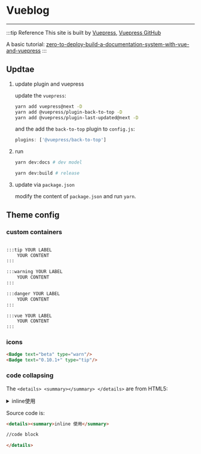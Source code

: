 # Vueblog <Badge text="2.10.1" type="tip"/>

---

:::tip Reference
This site is built by [Vuepress](https://vuepress.vuejs.org/), [Vuepress GitHub](https://github.com/vuejs/vuepress)

A basic tutorial: [zero-to-deploy-build-a-documentation-system-with-vue-and-vuepress](https://scotch.io/tutorials/zero-to-deploy-build-a-documentation-system-with-vue-and-vuepress)
:::

## Updtae

1. update plugin and vuepress

    update the `vuepress`:

    ```bash
    yarn add vuepress@next -D
    yarn add @vuepress/plugin-back-to-top -D
    yarn add @vuepress/plugin-last-updated@next -D
    ```

    and the add the `back-to-top` plugin to `config.js`:

    ```js
    plugins: ['@vuepress/back-to-top']
    ```

2. run

    ```bash
    yarn dev:docs # dev model

    yarn dev:build # release
    ```

3. update via `package.json`

    modify the content of `package.json` and run `yarn`.

## Theme config

### custom containers

```md

:::tip YOUR LABEL
    YOUR CONTENT
:::

:::warning YOUR LABEL
    YOUR CONTENT
:::

:::danger YOUR LABEL
    YOUR CONTENT
:::

:::vue YOUR LABEL
    YOUR CONTENT
:::
```

### icons <Badge text="beta" type="warn"/> <Badge text="0.10.1+" type="tip"/>

```html
<Badge text="beta" type="warn"/>
<Badge text="0.10.1+" type="tip"/>
```

### code collapsing

The `<details> <summary></summary> </details>` are from HTML5:

<details>
<summary>inline使用</summary>

```cpp
// code
```

</details>

Source code is:

```html
<details><summary>inline 使用</summary> 

//code block

</details>
```
